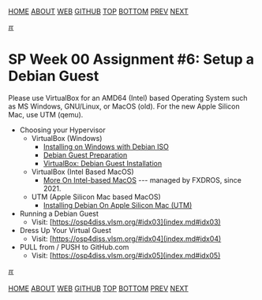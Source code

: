 ---
---
[HOME](index.md)
[ABOUT](README.md)
[WEB](https://osp4diss.vlsm.org/)
[GITHUB](https://github.com/os2xx/osp4diss/)
[TOP](#)
[BOTTOM](#endofpage)
[PREV](AOS.md#idx01)
[NEXT](W01-02.md)

[&#x213C;](#endofpage)<br id="idx00">
# SP Week 00 Assignment #6: Setup a Debian Guest

Please use VirtualBox for an AMD64 (Intel) based Operating System such as MS Windows, 
GNU/Linux, or MacOS (old). For the new Apple Silicon Mac, use UTM (qemu).

* Choosing your Hypervisor
  * VirtualBox (Windows)
    * [Installing on Windows with Debian ISO](https://doit.vlsm.org/012.html)
    * [Debian Guest Preparation](https://doit.vlsm.org/013.html)
    * [VirtualBox: Debian Guest Installation](https://doit.vlsm.org/014.html)
  * VirtualBox (Intel Based MacOS)
    * [More On Intel-based MacOS](https://fxdros.github.io/virtualbox-on-macos/)
    --- managed by FXDROS, since 2021.
  * UTM (Apple Silicon Mac based MacOS)
    * [Installing Debian On Apple Silicon Mac (UTM)](https://doit.vlsm.org/009.html)
* Running a Debian Guest
  * Visit: [https://osp4diss.vlsm.org/#idx03](index.md#idx03)
* Dress Up Your Virtual Guest
  * Visit: [https://osp4diss.vlsm.org/#idx04](index.md#idx04)
* PULL from / PUSH to GitHub.com
  * Visit: [https://osp4diss.vlsm.org/#idx05](index.md#idx05)

[&#x213C;](#)<br id="endofpage"><br>
[HOME](index.md)
[ABOUT](README.md)
[WEB](https://osp4diss.vlsm.org/)
[GITHUB](https://github.com/os2xx/osp4diss)
[TOP](#)
[BOTTOM](#endofpage)
[PREV](AOS.md#idx01)
[NEXT](W01-02.md)
<br>

